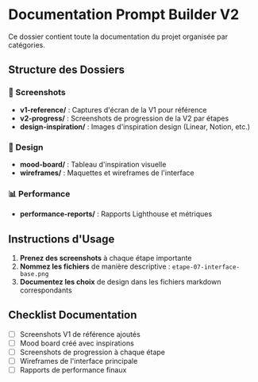 # Documentation Prompt Builder V2

Ce dossier contient toute la documentation du projet organisée par catégories.

## Structure des Dossiers

### 📸 Screenshots
- **v1-reference/** : Captures d'écran de la V1 pour référence
- **v2-progress/** : Screenshots de progression de la V2 par étapes
- **design-inspiration/** : Images d'inspiration design (Linear, Notion, etc.)

### 🎨 Design
- **mood-board/** : Tableau d'inspiration visuelle
- **wireframes/** : Maquettes et wireframes de l'interface

### 📊 Performance
- **performance-reports/** : Rapports Lighthouse et métriques

## Instructions d'Usage

1. **Prenez des screenshots** à chaque étape importante
2. **Nommez les fichiers** de manière descriptive : `etape-07-interface-base.png`
3. **Documentez les choix** de design dans les fichiers markdown correspondants

## Checklist Documentation

- [ ] Screenshots V1 de référence ajoutés
- [ ] Mood board créé avec inspirations
- [ ] Screenshots de progression à chaque étape
- [ ] Wireframes de l'interface principale
- [ ] Rapports de performance finaux